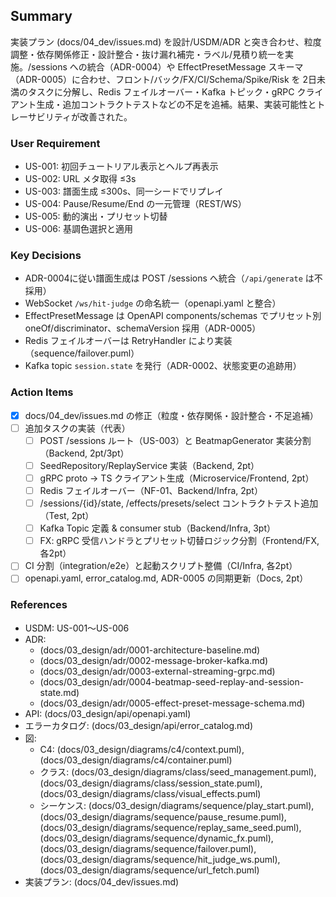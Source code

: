 ## Summary
実装プラン (docs/04_dev/issues.md) を設計/USDM/ADR と突き合わせ、粒度調整・依存関係修正・設計整合・抜け漏れ補完・ラベル/見積り統一を実施。/sessions への統合（ADR-0004）や EffectPresetMessage スキーマ（ADR-0005）に合わせ、フロント/バック/FX/CI/Schema/Spike/Risk を 2日未満のタスクに分解し、Redis フェイルオーバー・Kafka トピック・gRPC クライアント生成・追加コントラクトテストなどの不足を追補。結果、実装可能性とトレーサビリティが改善された。

### User Requirement
- US-001: 初回チュートリアル表示とヘルプ再表示
- US-002: URL メタ取得 ≤3s
- US-003: 譜面生成 ≤300s、同一シードでリプレイ
- US-004: Pause/Resume/End の一元管理（REST/WS）
- US-005: 動的演出・プリセット切替
- US-006: 基調色選択と適用

### Key Decisions
- ADR-0004に従い譜面生成は POST /sessions へ統合（`/api/generate` は不採用）
- WebSocket `/ws/hit-judge` の命名統一（openapi.yaml と整合）
- EffectPresetMessage は OpenAPI components/schemas でプリセット別 oneOf/discriminator、schemaVersion 採用（ADR-0005）
- Redis フェイルオーバーは RetryHandler により実装（sequence/failover.puml）
- Kafka topic `session.state` を発行（ADR-0002、状態変更の追跡用）

### Action Items
- [x] docs/04_dev/issues.md の修正（粒度・依存関係・設計整合・不足追補）
- [ ] 追加タスクの実装（代表）
  - [ ] POST /sessions ルート（US-003）と BeatmapGenerator 実装分割（Backend, 2pt/3pt）
  - [ ] SeedRepository/ReplayService 実装（Backend, 2pt）
  - [ ] gRPC proto → TS クライアント生成（Microservice/Frontend, 2pt）
  - [ ] Redis フェイルオーバー（NF-01、Backend/Infra, 2pt）
  - [ ] /sessions/{id}/state, /effects/presets/select コントラクトテスト追加（Test, 2pt）
  - [ ] Kafka Topic 定義 & consumer stub（Backend/Infra, 3pt）
  - [ ] FX: gRPC 受信ハンドラとプリセット切替ロジック分割（Frontend/FX, 各2pt）
- [ ] CI 分割（integration/e2e）と起動スクリプト整備（CI/Infra, 各2pt）
- [ ] openapi.yaml, error_catalog.md, ADR-0005 の同期更新（Docs, 2pt）

### References
- USDM: US-001〜US-006
- ADR: 
  - (docs/03_design/adr/0001-architecture-baseline.md)
  - (docs/03_design/adr/0002-message-broker-kafka.md)
  - (docs/03_design/adr/0003-external-streaming-grpc.md)
  - (docs/03_design/adr/0004-beatmap-seed-replay-and-session-state.md)
  - (docs/03_design/adr/0005-effect-preset-message-schema.md)
- API: (docs/03_design/api/openapi.yaml)
- エラーカタログ: (docs/03_design/api/error_catalog.md)
- 図: 
  - C4: (docs/03_design/diagrams/c4/context.puml), (docs/03_design/diagrams/c4/container.puml)
  - クラス: (docs/03_design/diagrams/class/seed_management.puml), (docs/03_design/diagrams/class/session_state.puml), (docs/03_design/diagrams/class/visual_effects.puml)
  - シーケンス: (docs/03_design/diagrams/sequence/play_start.puml), (docs/03_design/diagrams/sequence/pause_resume.puml), (docs/03_design/diagrams/sequence/replay_same_seed.puml), (docs/03_design/diagrams/sequence/dynamic_fx.puml), (docs/03_design/diagrams/sequence/failover.puml), (docs/03_design/diagrams/sequence/hit_judge_ws.puml), (docs/03_design/diagrams/sequence/url_fetch.puml)
- 実装プラン: (docs/04_dev/issues.md)